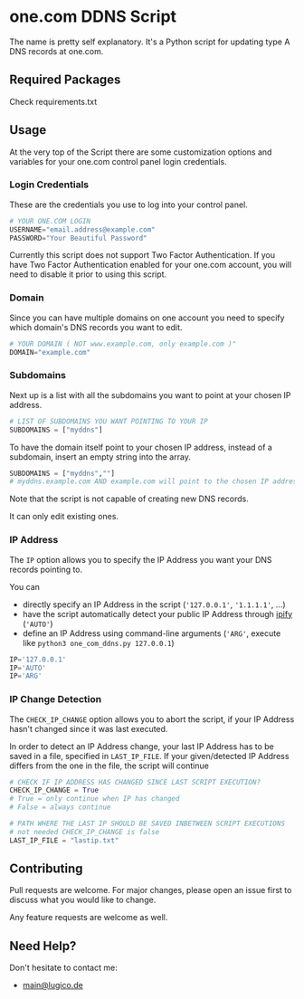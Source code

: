 # one.com DDNS Script

The name is pretty self explanatory. It's a Python script for updating type A DNS records at one.com.

## Required Packages
Check requirements.txt

## Usage
At the very top of the Script there are some customization options and variables for your one.com control panel login credentials.

### Login Credentials
These are the credentials you use to log into your control panel.
```python
# YOUR ONE.COM LOGIN
USERNAME="email.address@example.com"
PASSWORD="Your Beautiful Password"
```

Currently this script does not support Two Factor Authentication. If you have Two Factor Authentication enabled for your one.com account,
you will need to disable it prior to using this script.

### Domain
Since you can have multiple domains on one account you need to specify which domain's DNS records you want to edit.
```python
# YOUR DOMAIN ( NOT www.example.com, only example.com )"
DOMAIN="example.com"
```

### Subdomains
Next up is a list with all the subdomains you want to point at your chosen IP address.
```python
# LIST OF SUBDOMAINS YOU WANT POINTING TO YOUR IP
SUBDOMAINS = ["myddns"]
```
To have the domain itself point to your chosen IP address, instead of a subdomain, insert an empty string into the array.
```python
SUBDOMAINS = ["myddns",""]
# myddns.example.com AND example.com will point to the chosen IP address
```

Note that the script is not capable of creating new DNS records.

It can only edit existing ones.

### IP Address
The `IP` option allows you to specify the IP Address you want your DNS records pointing to.

You can
- directly specify an IP Address in the script (`'127.0.0.1'`, `'1.1.1.1'`, ...)
- have the script automatically detect your public IP Address through [ipify](https://www.ipify.org) (`'AUTO'`)
- define an IP Address using command-line arguments (`'ARG'`, execute like `python3 one_com_ddns.py 127.0.0.1`)
```python
IP='127.0.0.1'
IP='AUTO'
IP='ARG'
```

### IP Change Detection
The `CHECK_IP_CHANGE` option allows you to abort the script, if your IP Address hasn't changed since it was last executed.

In order to detect an IP Address change, your last IP Address has to be saved in a file, specified in `LAST_IP_FILE`. If your given/detected IP Address differs from the one in the file, the script will continue
```python
# CHECK IF IP ADDRESS HAS CHANGED SINCE LAST SCRIPT EXECUTION?
CHECK_IP_CHANGE = True
# True = only continue when IP has changed
# False = always continue

# PATH WHERE THE LAST IP SHOULD BE SAVED INBETWEEN SCRIPT EXECUTIONS
# not needed CHECK_IP_CHANGE is false
LAST_IP_FILE = "lastip.txt"
```

## Contributing
Pull requests are welcome. For major changes, please open an issue first to discuss what you would like to change.

Any feature requests are welcome as well.

## Need Help?
Don't hesitate to contact me:
- [main@lugico.de](mailto:main@lugico.de)

